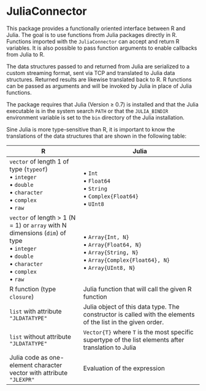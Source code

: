 # JuliaConnector

This package provides a functionally oriented interface between R and Julia.
The goal is to use functions from Julia packages directly in R.
Functions imported with the `JuliaConnector` can accept and return R variables.
It is also possible to pass function arguments to enable callbacks from Julia to R.

The data structures passed to and returned from Julia are serialized to a custom streaming format, sent via TCP and translated to Julia data structures. Returned results are likewise translated back to R. R functions can be passed as arguments and will be invoked by Julia in place of Julia functions.

The package requires that Julia (Version &ge; 0.7) is installed and that the Julia executable is in the system search `PATH` or that the `JULIA_BINDIR` environment variable is set to the `bin` directory of the Julia installation.

Sine Julia is more type-sensitive than R, it is important to know the translations of the data structures that are shown in the following table:

| R                                  | Julia |
|------------------------------------|-------|
| `vector` of length 1 of type (`typeof`)<br />&bull; `integer`<br />&bull; `double` <br />&bull; `character` <br />&bull; `complex` <br />&bull; `raw`| <br />&bull; `Int` <br />&bull; `Float64` <br />&bull; `String` <br />&bull; `Complex{Float64}`<br />&bull; `UInt8` |
| `vector` of length > 1 (N = 1)  or `array` with N dimensions (`dim`) of type <br />&bull; `integer`<br />&bull; `double` <br />&bull; `character` <br />&bull; `complex` <br />&bull; `raw`| <br />&bull; `Array{Int, N}` <br />&bull; `Array{Float64, N}` <br />&bull; `Array{String, N}` <br />&bull; `Array{Complex{Float64}, N}`<br />&bull; `Array{UInt8, N}` |
| R function (type `closure`) | Julia function that will call the given R function |
| `list` with attribute `"JLDATATYPE"` | Julia object of this data type. The constructor is called with the elements of the list in the given order. |
| `list` without attribute `"JLDATATYPE"` | `Vector{T}` where `T` is the most specific supertype of the list elements after translation to Julia |
| Julia code as one-element character vector with attribute `"JLEXPR"` | Evaluation of the expression |
